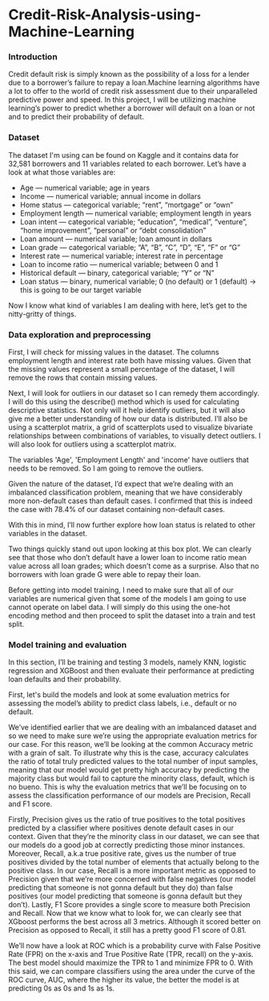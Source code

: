 # Credit-Risk-Analysis-using-Machine-Learning

### Introduction
Credit default risk is simply known as the possibility of a loss for a lender due to a borrower’s failure to repay a loan.Machine learning algorithms have a lot to offer to the world of credit risk assessment due to their unparalleled predictive power and speed. In this project, I will be utilizing machine learning’s power to predict whether a borrower will default on a loan or not and to predict their probability of default. 

### Dataset
The dataset I'm using can be found on Kaggle and it contains data for 32,581 borrowers and 11 variables related to each borrower. Let’s have a look at what those variables are:

* Age — numerical variable; age in years
* Income — numerical variable; annual income in dollars
* Home status — categorical variable; “rent”, “mortgage” or “own”
* Employment length — numerical variable; employment length in years
* Loan intent — categorical variable; “education”, “medical”, “venture”, “home improvement”, “personal” or “debt consolidation”
* Loan amount — numerical variable; loan amount in dollars
* Loan grade — categorical variable; “A”, “B”, “C”, “D”, “E”, “F” or “G”
* Interest rate — numerical variable; interest rate in percentage
* Loan to income ratio — numerical variable; between 0 and 1
* Historical default — binary, categorical variable; “Y” or “N”
* Loan status — binary, numerical variable; 0 (no default) or 1 (default) → this is going to be our target variable
  
Now I know what kind of variables I am dealing with here, let’s get to the nitty-gritty of things.

### Data exploration and preprocessing
First, I will check for missing values in the dataset. The columns employment length and interest rate both have missing values. Given that the missing values represent a small percentage of the dataset, I will remove the rows that contain missing values.

Next, I will look for outliers in our dataset so I can remedy them accordingly. I will do this using the describe() method which is used for calculating descriptive statistics. Not only will it help identify outliers, but it will also give me a better understanding of how our data is distributed. I’ll also be using a scatterplot matrix, a grid of scatterplots used to visualize bivariate relationships between combinations of variables, to visually detect outliers. I will also look for outliers using a scatterplot matrix.

The variables 'Age', 'Employment Length' and 'income' have outliers that needs to be removed. So I am going to remove the outliers.

Given the nature of the dataset, I’d expect that we’re dealing with an imbalanced classification problem, meaning that we have considerably more non-default cases than default cases. I confirmed that this is indeed the case with 78.4% of our dataset containing non-default cases.

With this in mind, I’ll now further explore how loan status is related to other variables in the dataset.

Two things quickly stand out upon looking at this box plot. We can clearly see that those who don’t default have a lower loan to income ratio mean value across all loan grades; which doesn’t come as a surprise. Also that no borrowers with loan grade G were able to repay their loan.

Before  getting into model training, I need to make sure that all of our variables are numerical given that some of the models I am going to use cannot operate on label data. I will simply do this using the one-hot encoding method and then proceed to split the dataset into a train and test split.

### Model training and evaluation

In this section, I’ll be training and testing 3 models, namely KNN, logistic regression and XGBoost and then evaluate their performance at predicting loan defaults and their probability.

First, let's build the models and look at some evaluation metrics for assessing the model’s ability to predict class labels, i.e., default or no default.

We’ve identified earlier that we are dealing with an imbalanced dataset and so we need to make sure we’re using the appropriate evaluation metrics for our case. For this reason, we’ll be looking at the common Accuracy metric with a grain of salt. To illustrate why this is the case, accuracy calculates the ratio of total truly predicted values to the total number of input samples, meaning that our model would get pretty high accuracy by predicting the majority class but would fail to capture the minority class, default, which is no bueno. This is why the evaluation metrics that we’ll be focusing on to assess the classification performance of our models are Precision, Recall and F1 score.

Firstly, Precision gives us the ratio of true positives to the total positives predicted by a classifier where positives denote default cases in our context. Given that they’re the minority class in our dataset, we can see that our models do a good job at correctly predicting those minor instances. Moreover, Recall, a.k.a true positive rate, gives us the number of true positives divided by the total number of elements that actually belong to the positive class. In our case, Recall is a more important metric as opposed to Precision given that we’re more concerned with false negatives (our model predicting that someone is not gonna default but they do) than false positives (our model predicting that someone is gonna default but they don’t). Lastly, F1 Score provides a single score to measure both Precision and Recall. Now that we know what to look for, we can clearly see that XGboost performs the best across all 3 metrics. Although it scored better on Precision as opposed to Recall, it still has a pretty good F1 score of 0.81.

We’ll now have a look at ROC which is a probability curve with False Positive Rate (FPR) on the x-axis and True Positive Rate (TPR, recall) on the y-axis. The best model should maximize the TPR to 1 and minimize FPR to 0. With this said, we can compare classifiers using the area under the curve of the ROC curve, AUC, where the higher its value, the better the model is at predicting 0s as 0s and 1s as 1s.




